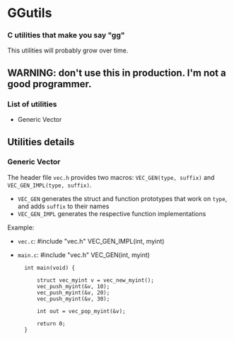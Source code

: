 # GGutils

### C utilities that make you say "gg"

This utilities will probably grow over time.

## **WARNING: don't use this in production. I'm not a good programmer.**

### List of utilities

- Generic Vector


## Utilities details


### Generic Vector

The header file `vec.h` provides two macros: `VEC_GEN(type, suffix)` and `VEC_GEN_IMPL(type, suffix)`.

- `VEC_GEN` generates the struct and function prototypes that work on `type`, and adds `suffix` to their names
- `VEC_GEN_IMPL` generates the respective function implementations

Example:

- `vec.c`:
        \#include "vec.h"
        VEC_GEN_IMPL(int, myint)

- `main.c`:
        \#include "vec.h"
        VEC_GEN(int, myint)

        int main(void) {

            struct vec_myint v = vec_new_myint();
            vec_push_myint(&v, 10);
            vec_push_myint(&v, 20);
            vec_push_myint(&v, 30);

            int out = vec_pop_myint(&v);

            return 0;
        }
